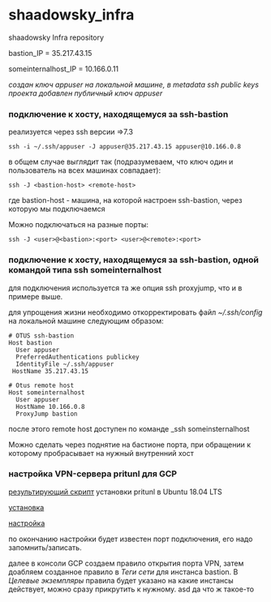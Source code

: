 # shaadowsky_infra
shaadowsky Infra repository

bastion_IP = 35.217.43.15

someinternalhost_IP = 10.166.0.11

_создан ключ appuser на локальной машине, в metadata ssh public keys проекта добавлен публичный ключ appuser_

### подключение к хосту, находящемуся за ssh-bastion

реализуется через ssh версии =>7.3

    ssh -i ~/.ssh/appuser -J appuser@35.217.43.15 appuser@10.166.0.8

в общем случае выглядит так (подразумеваем, что ключ один и пользователь на всех машинах совпадает):

    ssh -J <bastion-host> <remote-host>

где bastion-host - машина, на которой настроен ssh-bastion, через которую мы подключаемся

Можно подключаться на разные порты:

    ssh -J <user>@<bastion>:<port> <user>@<remote>:<port>

### подключение к хосту, находящемуся за ssh-bastion, одной командой типа ssh someinternalhost

для подключения используется та же опция ssh proxyjump, что и в примере выше.

для упрощения жизни необходимо откорректировать файл _~/.ssh/config_ на локальной машине следующим образом:

    # OTUS ssh-bastion
    Host bastion
      User appuser
      PreferredAuthentications publickey
      IdentityFile ~/.ssh/appuser
     HostName 35.217.43.15

    # Otus remote host
    Host someinternalhost
      User appuser
      HostName 10.166.0.8
      ProxyJump bastion

после этого remote host доступен по команде _ssh someinsternalhost

Можно сделать через поднятие на бастионе порта, при обращении к которому пробрасывает на нужный внутренний хост

 ### настройка VPN-сервера pritunl для GCP

 [результирующий скрипт](setupvpn.sh) установки pritunl в Ubuntu 18.04 LTS

 [установка](https://docs.pritunl.com/docs/installation)

 [настройка](https://docs.pritunl.com/docs/connecting)

 по окончанию настройки будет известен порт подключения, его надо запомнить/записать.

 далее в консоли GCP создаем правило открытия порта VPN, затем доабляем созданное правило в _Теги сети_  для инстанса bastion. В _Целевые экземпляры_ правила будет указано на какие инстансы действует, можно сразу прикрутить к нужному.
asd
да что ж такое-то
